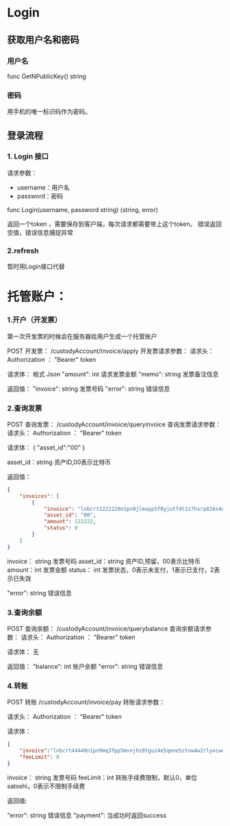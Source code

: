 # Login

## 获取用户名和密码

### 用户名

func GetNPublicKey() string 

###  密码

用手机的唯一标识码作为密码。

## 登录流程

### 1. Login 接口

请求参数：

- username：用户名
- password：密码

func Login(username, password string) (string, error)

返回一个token ，需要保存到客户端，每次请求都需要带上这个token。
错误返回空值，错误信息捕捉异常

### 2.refresh
暂时用Login接口代替


# 托管账户：
### 1.开户（开发票）
第一次开发票的时候会在服务器给用户生成一个托管账户

POST 开发票： /custodyAccount/invoice/apply
开发票请求参数：
请求头：
Authorization ： "Bearer" token

请求体：
格式 Json
"amount": int 请求发票金额
"memo": string 发票备注信息

返回值：
"invoice": string 发票号码
"error": string 错误信息

### 2.查询发票

POST 查询发票： /custodyAccount/invoice/queryinvoice
查询发票请求参数：
请求头：
Authorization ： "Bearer" token

请求体：
{
"asset_id":"00"
}

asset_id：string 资产ID,00表示比特币

返回值：
```json
{
    "invoices": [
        {
            "invoice": "lnbcrt1222220n1pn9jlmxpp5f0yjutf4t2z7hsrp826s4q27f964npgjhjfrtva2pzk240weqt2sdq6dysxcmmkv5sx7umnv3shxerpyqcqzzsxqyz5vqsp5hrtme76j03gaaxle3a3tvd83u86va6q6pltcy2fzta7082ju698q9qyyssqmcey7racq2gu03v54j7jujv2fq7ypkqgj74pcvjpv6p9h5r5lfqplqu9c28lv35x4wrvxvw6hdhjjpppnreqk36he2wyfkxyyknmhqgqxxhtrf",
            "asset_id": "00",
            "amount": 122222,
            "status": 0
        }
    ]
}
```

invoice： string 发票号码
asset_id：string 资产ID,预留，00表示比特币
amount：int 发票金额
status： int 发票状态，0表示未支付，1表示已支付，2表示已失效

"error": string 错误信息
### 3.查询余额


POST 查询余额： /custodyAccount/invoice/querybalance
查询余额请求参数：
请求头：
Authorization ： "Bearer" token

请求体：
无

返回值：
"balance": int 账户余额
"error": string 错误信息

### 4.转账


POST 转账  /custodyAccount/invoice/pay
转账请求参数：

请求头：
Authorization ： "Bearer" token

请求体：
```json 
{
    "invoice":"lnbcrt44440n1pn9mq3fpp5mvnjhz8tguz4e5qene5ztnw4w2rlyvcwecqf53lzyxxvl74aedyqdqqcqzzsxqyz5vqsp5a0gxaku4n3klkjk0x62377u9g97az7mgrmqajp2lludwx70hv3eq9qyyssqq63zjpahhy3r0nlqduyjpjrttlfwxvm052qmehupxfpflyg4fj6yrytfwyl546xd3ptupusr8gazky76f30jny8zhtvx4vrf0ngs72cq98qtry",
    "feeLimit": 0
}
```

invoice： string 发票号码
feeLimit：int 转账手续费限制，默认0，单位satoshi，0表示不限制手续费


返回值:

"error": string 错误信息
"payment": 当成功时返回success












